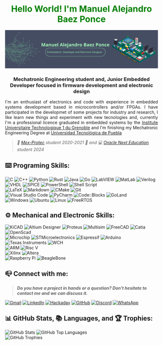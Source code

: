 <h1 align=center style='color: green;'>Hello World! I'm Manuel Alejandro Baez Ponce</h1>

<img src=https://raw.githubusercontent.com/Manuel-Baez-Ponce/Manuel-Baez-Ponce/main/Imagenes/banner.png>

<h3 align=center>Mechatronic Engineering student and, Junior Embedded Developer focused in firmware development and electronic design</h3>

<p style='text-align: justify;'>I'm an enthusiast of electronics and code with experience in embedded systems development based in microcontrollers and/or FPGAs. I have participated in the developmet of some projects for industry and research, I like learn new things and experiment with new tecnologies and, currently I'm a professional licence graduated in embedded systems by the <a href=https://iut1.univ-grenoble-alpes.fr/iut1/accueil-962584.kjsp>Institute Universitaire Technologique 1 du Grenoble</a> and I'm finishing my Mechatronic Engineering Degree at <a href=https://www.utpuebla.edu.mx/identidad/index.html>Universidad Tecnológica de Puebla</a></p>

> <i>🛫 <a href=https://mexprotec.iut.fr>Mex-Protec</a> student 2020-2021 🛬 and 💻 <a href=https://www.oracle.com/mx/education/oracle-next-education>Oracle Next Education</a> student 2024</i>

<h2>⌨️ Programing Skills:</h2>

![C](https://img.shields.io/badge/c-%2300599C.svg?style=for-the-badge&logo=c&logoColor=white)
![C++](https://img.shields.io/badge/c++-%2300599C.svg?style=for-the-badge&logo=c%2B%2B&logoColor=white)
![Python](https://img.shields.io/badge/python-3670A0?style=for-the-badge&logo=python&logoColor=ffdd54)
![Rust](https://img.shields.io/badge/rust-%23000000.svg?style=for-the-badge&logo=rust&logoColor=white)
![Java](https://img.shields.io/badge/java-%23ED8B00.svg?style=for-the-badge&logo=openjdk&logoColor=white)
![Go](https://img.shields.io/badge/go-%2300ADD8.svg?style=for-the-badge&logo=go&logoColor=white)
![LabVIEW](https://img.shields.io/badge/LabVIEW-4D4D4F?style=for-the-badge&logo=labview&logoColor=FFD500)
![MatLab](https://img.shields.io/badge/MatLab-C04F01?style=for-the-badge)
![Verilog](https://img.shields.io/badge/Verilog-679748?style=for-the-badge)
![VHDL](https://img.shields.io/badge/VHDL-C45646?style=for-the-badge)
![SPICE](https://img.shields.io/badge/SPICE-900029?style=for-the-badge)
![PowerShell](https://img.shields.io/badge/PowerShell-%235391FE.svg?style=for-the-badge&logo=powershell&logoColor=white)
![Shell Script](https://img.shields.io/badge/shell_script-%23121011.svg?style=for-the-badge&logo=gnu-bash&logoColor=white)
</br>
![LaTeX](https://img.shields.io/badge/latex-%23008080.svg?style=for-the-badge&logo=latex&logoColor=white)
![Markdown](https://img.shields.io/badge/markdown-%23000000.svg?style=for-the-badge&logo=markdown&logoColor=white)
![CMake](https://img.shields.io/badge/CMake-%23008FBA.svg?style=for-the-badge&logo=cmake&logoColor=white)
![Git](https://img.shields.io/badge/git-%23F05033.svg?style=for-the-badge&logo=git&logoColor=white)
</br>
![Visual Studio Code](https://img.shields.io/badge/Visual%20Studio%20Code-0078d7.svg?style=for-the-badge&logo=visual-studio-code&logoColor=white)
![PyCharm](https://img.shields.io/badge/pycharm-143?style=for-the-badge&logo=pycharm&logoColor=black&color=black&labelColor=green)
![Code::Blocks](https://img.shields.io/badge/Code%3A%3ABlocks-CCCCCC?style=for-the-badge&logo=codeblocks)
![GoLand](https://img.shields.io/badge/Goland-143?style=for-the-badge&logo=goland&logoColor=000000&labelColor=0078F0&color=000000)
</br>
![Windows](https://img.shields.io/badge/Windows-0078D6?style=for-the-badge&logo=windows&logoColor=white)
![Ubuntu](https://img.shields.io/badge/Ubuntu-E95420?style=for-the-badge&logo=ubuntu&logoColor=white)
![Linux](https://img.shields.io/badge/Embeddded_Linux-FCC624?style=for-the-badge&logo=linux&logoColor=black)
![FreeRTOS](https://img.shields.io/badge/FreeRTOS-8BC655?style=for-the-badge)

<h2>⚙️ Mechanical and Electronic Skills:</h2>

![KiCAD](https://img.shields.io/badge/KiCAD-26368E?style=for-the-badge&logo=kicad&logoColor=white)
![Altium Designer](https://img.shields.io/badge/Altium_Designer-A89663?style=for-the-badge&logo=altiumdesigner&logoColor=white)
![Proteus](https://img.shields.io/badge/Proteus-006175?style=for-the-badge&logo=proteus&logoColor=white)
![Multisim](https://img.shields.io/badge/Multisim-4D4D4F?style=for-the-badge&logo=multisim&logoColor=605891)
![FreeCAD](https://img.shields.io/badge/FreeCAD-FF2E01?style=for-the-badge)
![Catia](https://img.shields.io/badge/Catia-172983?style=for-the-badge&logo=dassaultsystemes&logoColor=white)
![OpenScad](https://img.shields.io/badge/OpenScad-FBE64F?style=for-the-badge&logo=openscad&logoColor=black)
</br>
![Microchip](https://img.shields.io/badge/Microchip-EB1923?style=for-the-badge)
![STMicroelectronics](https://img.shields.io/badge/STMicroelectronics-03234B?style=for-the-badge&logo=stmicroelectronics)
![Espressif](https://img.shields.io/badge/espressif-E7352C.svg?style=for-the-badge&logo=espressif&logoColor=white)
![Arduino](https://img.shields.io/badge/-Arduino-00979D?style=for-the-badge&logo=Arduino&logoColor=white)
![Texas Instruments](https://img.shields.io/badge/Texas_Instruments-F90300?style=for-the-badge)
![WCH](https://img.shields.io/badge/WCH-00428D?style=for-the-badge)
</br>
![ARM](https://img.shields.io/badge/ARM-0090BF?style=for-the-badge&logo=arm&logoColor=white)
![Risc V](https://img.shields.io/badge/Risc_V-F5B21B?style=for-the-badge&logo=riscv&logoColor=white)
</br>
![Xilinx](https://img.shields.io/badge/Xilinx-BC1B3F?style=for-the-badge)
![Altera](https://img.shields.io/badge/Altera-3F87BB?style=for-the-badge)
</br>
![Raspberry Pi](https://img.shields.io/badge/-RaspberryPi-C51A4A?style=for-the-badge&logo=Raspberry-Pi)
![BeagleBone](https://img.shields.io/badge/BeagleBone-A97F2C?style=for-the-badge)

<h2>📪 Connect with me:</h2>

> <b><i>Do you have a project in hands or a question? Don't hesitate to contact me and we can discuss it.</i></b>

[![Gmail](https://img.shields.io/badge/Gmail-D14836?style=for-the-badge&logo=gmail&logoColor=white)](mailto:utp0009646@alumno.utpuebla.edu.mx)
[![LinkedIn](https://img.shields.io/badge/linkedin-%230077B5.svg?style=for-the-badge&logo=linkedin&logoColor=white)](https://www.linkedin.com/in/manuel-alejandro-baez-ponce/)
[![Hackaday](https://img.shields.io/badge/Hackaday-black?style=for-the-badge&logo=hackaday&logoColor=white)](https://www.hackaday.io/ManuelAlejandro.BaezPonce)
[![GitHub](https://img.shields.io/badge/GitHub-black?style=for-the-badge&logo=github&logoColor=white)](https://www.github.com/Manuel-Baez-Ponce)
[![Discord](https://img.shields.io/badge/Discord-%235865F2.svg?style=for-the-badge&logo=discord&logoColor=white)]()
[![WhatsApp](https://img.shields.io/badge/WhatsApp-25D366?style=for-the-badge&logo=whatsapp&logoColor=white)](https;//wa.me/message/DWJENGUP6W72|1)

<h2>📊 GitHub Stats, 📚 Languages, and 🏆 Trophies:</h2>

![GitHub Stats](https://github-readme-stats.vercel.app/api?username=Manuel-Baez-Ponce&theme=algolia&hide_border=false&include_all_commits=true&count_private=true&show_icons=true&show=discussions_started)
![GitHub Top Languages](https://github-readme-stats.vercel.app/api/top-langs/?username=Manuel-Baez-Ponce&theme=algolia&hide_border=false&include_all_commits=true&count_private=true&hide=css)
</br>
![GitHub Trophies](https://github-profile-trophy.vercel.app/?username=Manuel-Baez-Ponce&theme=algolia&no-frame=false&no-bg=false&margin-w=0)
